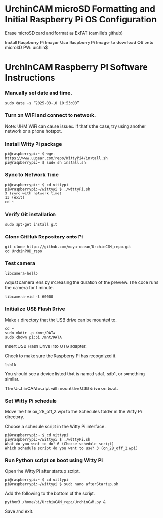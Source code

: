 
# UrchinCAM microSD Formatting and Initial Raspberry Pi OS Configuration

Erase microSD card and format as ExFAT (camille’s github)

Install Raspberry Pi Imager 
Use Raspberry Pi Imager to download OS onto microSD
PW: urchin$

# UrchinCAM Raspberry Pi Software Instructions

### Manually set date and time. 
    sudo date -s “2025-03-10 10:53:00”
    
### Turn on WiFi and connect to network.
Note: UHM WiFi can cause issues. If that's the case, try using another network or a phone hotspot. 

### Install Witty Pi package
  ```
  pi@raspberrypi:~ $ wget https://www.uugear.com/repo/WittyPi4/install.sh
  pi@raspberrypi:~ $ sudo sh install.sh
  ```

### Sync to Network Time 
  ```
  pi@raspberrypi:~ $ cd wittypi
  pi@raspberrypi:~/wittypi $ ./wittyPi.sh
  3 (sync with network time)
  13 (exit)
  cd ~
  ```

### Verify Git installation
  ```
  sudo apt-get install git
  ```

### Clone GitHub Repository onto Pi
  ```
  git clone https://github.com/maya-ocean/UrchinCAM_repo.git
  cd UrchinPOD_repo
  ```

### Test camera 
```
libcamera-hello
```
Adjust camera lens by increasing the duration of the preview. The code runs the camera for 1 minute. 
```
libcamera-vid -t 60000
```
### Initialize USB Flash Drive
Make a directory that the USB drive can be mounted to. 
```
cd ~
sudo mkdir -p /mnt/DATA
sudo chown pi:pi /mnt/DATA
```

Insert USB Flash Drive into OTG adapter. 

Check to make sure the Raspberry Pi has recognized it. 
```
lsblk
```
You should see a device listed that is named sda1, sdb1, or something similar. 

The UrchinCAM script will mount the USB drive on boot. 

### Set Witty Pi schedule
Move the file on_28_off_2.wpi to the Schedules folder in the Witty Pi directory. 

Choose a schedule script in the Witty Pi interface. 
```
pi@raspberrypi:~ $ cd wittypi
pi@raspberrypi:~/wittypi $ ./wittyPi.sh
What do you want to do? 6 (Choose schedule script)
Which schedule script do you want to use? 3 (on_28_off_2.wpi)
```

### Run Python script on boot using Witty Pi
Open the Witty Pi after startup script. 
```
pi@raspberrypi:~ $ cd wittypi
pi@raspberrypi:~/wittypi $ sudo nano afterStartup.sh
```
Add the following to the bottom of the script. 
```
python3 /home/pi/UrchinCAM_repo/UrchinCAM.py &
```
Save and exit. 
